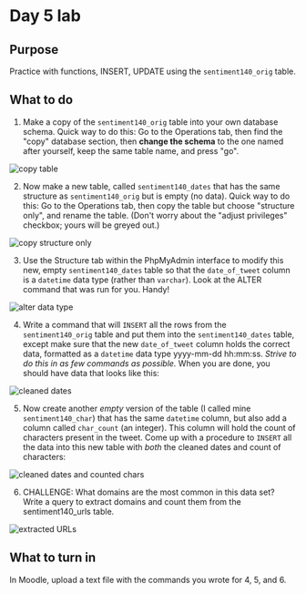 # Day 5 lab
## Purpose
Practice with functions, INSERT, UPDATE using the `sentiment140_orig` table.
## What to do
1. Make a copy of the `sentiment140_orig` table into your own database schema. Quick way to do this: Go to the Operations tab, then find the "copy" database section, then **change the schema** to the one named after yourself, keep the same table name, and press "go".

![copy table](https://github.com/megansquire/CSC301Spr2019/blob/master/images/day5lab.1.png)

2. Now make a new table, called `sentiment140_dates` that has the same structure as `sentiment140_orig` but is empty (no data). Quick way to do this: Go to the Operations tab, then copy the table but choose "structure only", and rename the table. (Don't worry about the "adjust privileges" checkbox; yours will be greyed out.)

![copy structure only](https://github.com/megansquire/CSC301Spr2019/blob/master/images/day5lab.2.png)

3. Use the Structure tab within the PhpMyAdmin interface to modify this new, empty `sentiment140_dates` table so that the `date_of_tweet` column is a `datetime` data type (rather than `varchar`). Look at the ALTER command that was run for you. Handy!

![alter data type](https://github.com/megansquire/CSC301Spr2019/blob/master/images/day5lab.3.png)

4. Write a command that will ```INSERT``` all the rows from the `sentiment140_orig` table and put them into the `sentiment140_dates` table, except make sure that the new `date_of_tweet` column holds the correct data, formatted as a `datetime` data type yyyy-mm-dd hh:mm:ss. *Strive to do this in as few commands as possible.* When you are done, you should have data that looks like this: 

![cleaned dates](https://github.com/megansquire/CSC301Spr2019/blob/master/images/day5lab.4.png)

5. Now create another *empty* version of the table (I called mine `sentiment140_char`) that has the same `datetime` column, but also add a column called `char_count` (an integer). This column will hold the count of characters present in the tweet. Come up with a procedure to ```INSERT``` all the data into this new table with *both* the cleaned dates and count of characters:

![cleaned dates and counted chars](https://github.com/megansquire/CSC301Spr2019/blob/master/images/day5lab.5.png)

6. CHALLENGE: What domains are the most common in this data set? Write a query to extract domains and count them from the sentiment140_urls table.

![extracted URLs](https://github.com/megansquire/CSC301Spr2019/blob/master/images/day5Lab.6.png)

## What to turn in
In Moodle, upload a text file with the commands you wrote for 4, 5, and 6.
